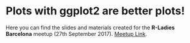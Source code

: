 # Plots with ggplot2 are better plots!

Here you can find the slides and materials created for the **R-Ladies Barcelona** meetup (27th September 2017). [Meetup Link](https://www.meetup.com/rladies-barcelona/events/243175939/).

